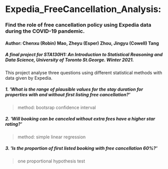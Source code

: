 # Expedia_FreeCancellation_Analysis:
###  Find the role of free cancellation policy using Expedia data during the COVID-19 pandemic.
  
#### Author: Chenxu (Robin) Mao, Zheyu (Esper) Zhou, Jingyu (Cowell) Tang

##### A final project for STA130H1: An Introduction to Statistical Reasoning and Data Science, University of Toronto St.George. Winter 2021.

This project analyse three questions using different statistical methods with data given by Expedia.
##### 1. 'What is the range of plausible values for the stay duration for properties with and without first listing free cancellation?'
  > method: bootsrap confidence interval
  
##### 2. 'Will booking can be canceled without extra fees have a higher star rating?'
  > method: simple linear regression
  
##### 3. 'Is the proportion of first listed booking with free cancellation 60%?'
  > one proportional hypothesis test
  
